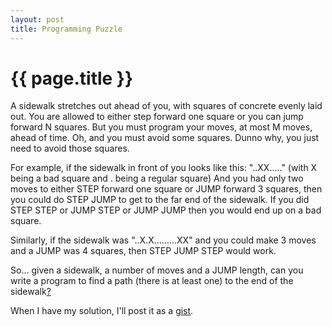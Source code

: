 ```yaml
---
layout: post
title: Programming Puzzle
---
```

# {{ page.title }}

A sidewalk stretches out ahead of you, with squares of concrete evenly laid out. You are allowed to either step forward one square or you can jump forward N squares. But you must program your moves, at most M moves, ahead of time. Oh, and you must avoid some squares. Dunno why, you just need to avoid those squares.

For example, if the sidewalk in front of you looks like this: "..XX....." (with X being a bad square and . being a regular square)
And you had only two moves to either STEP forward one square or JUMP forward 3 squares, then you could do STEP JUMP to get to the far end of the sidewalk. If you did STEP STEP or JUMP STEP or JUMP JUMP then you would end up on a bad square.

Similarly, if the sidewalk was "..X.X.........XX" and you could make 3 moves and a JUMP was 4 squares, then STEP JUMP STEP would work.

So... given a sidewalk, a number of moves and a JUMP length, can you write a program to find a path (there is at least one) to the end of the sidewalk<a href="http://www.hacker.org/runaway">?</a>

When I have my solution, I'll post it as a <a href="https://gist.github.com/johnb">gist</a>.

